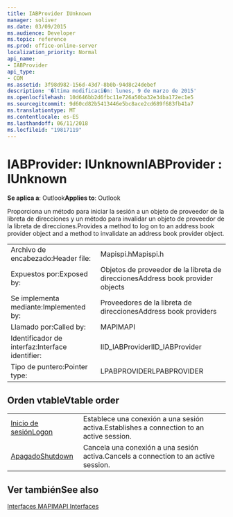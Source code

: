 ```yaml
---
title: IABProvider IUnknown
manager: soliver
ms.date: 03/09/2015
ms.audience: Developer
ms.topic: reference
ms.prod: office-online-server
localization_priority: Normal
api_name:
- IABProvider
api_type:
- COM
ms.assetid: 3f98d982-156d-43d7-8b0b-94d8c24debef
description: '�ltima modificaci�n: lunes, 9 de marzo de 2015'
ms.openlocfilehash: 10d646bb2d6fbc11e726a50ba32e34ba172ec1e5
ms.sourcegitcommit: 9d60cd82b5413446e5bc8ace2cd689f683fb41a7
ms.translationtype: MT
ms.contentlocale: es-ES
ms.lasthandoff: 06/11/2018
ms.locfileid: "19817119"
---
```

# <a name="iabprovider--iunknown"></a><span data-ttu-id="9b6b9-103">IABProvider: IUnknown</span><span class="sxs-lookup"><span data-stu-id="9b6b9-103">IABProvider : IUnknown</span></span>

  
  
<span data-ttu-id="9b6b9-104">**Se aplica a**: Outlook</span><span class="sxs-lookup"><span data-stu-id="9b6b9-104">**Applies to**: Outlook</span></span> 
  
<span data-ttu-id="9b6b9-105">Proporciona un método para iniciar la sesión a un objeto de proveedor de la libreta de direcciones y un método para invalidar un objeto de proveedor de la libreta de direcciones.</span><span class="sxs-lookup"><span data-stu-id="9b6b9-105">Provides a method to log on to an address book provider object and a method to invalidate an address book provider object.</span></span>
  
|||
|:-----|:-----|
|<span data-ttu-id="9b6b9-106">Archivo de encabezado:</span><span class="sxs-lookup"><span data-stu-id="9b6b9-106">Header file:</span></span>  <br/> |<span data-ttu-id="9b6b9-107">Mapispi.h</span><span class="sxs-lookup"><span data-stu-id="9b6b9-107">Mapispi.h</span></span>  <br/> |
|<span data-ttu-id="9b6b9-108">Expuestos por:</span><span class="sxs-lookup"><span data-stu-id="9b6b9-108">Exposed by:</span></span>  <br/> |<span data-ttu-id="9b6b9-109">Objetos de proveedor de la libreta de direcciones</span><span class="sxs-lookup"><span data-stu-id="9b6b9-109">Address book provider objects</span></span>  <br/> |
|<span data-ttu-id="9b6b9-110">Se implementa mediante:</span><span class="sxs-lookup"><span data-stu-id="9b6b9-110">Implemented by:</span></span>  <br/> |<span data-ttu-id="9b6b9-111">Proveedores de la libreta de direcciones</span><span class="sxs-lookup"><span data-stu-id="9b6b9-111">Address book providers</span></span>  <br/> |
|<span data-ttu-id="9b6b9-112">Llamado por:</span><span class="sxs-lookup"><span data-stu-id="9b6b9-112">Called by:</span></span>  <br/> |<span data-ttu-id="9b6b9-113">MAPI</span><span class="sxs-lookup"><span data-stu-id="9b6b9-113">MAPI</span></span>  <br/> |
|<span data-ttu-id="9b6b9-114">Identificador de interfaz:</span><span class="sxs-lookup"><span data-stu-id="9b6b9-114">Interface identifier:</span></span>  <br/> |<span data-ttu-id="9b6b9-115">IID_IABProvider</span><span class="sxs-lookup"><span data-stu-id="9b6b9-115">IID_IABProvider</span></span>  <br/> |
|<span data-ttu-id="9b6b9-116">Tipo de puntero:</span><span class="sxs-lookup"><span data-stu-id="9b6b9-116">Pointer type:</span></span>  <br/> |<span data-ttu-id="9b6b9-117">LPABPROVIDER</span><span class="sxs-lookup"><span data-stu-id="9b6b9-117">LPABPROVIDER</span></span>  <br/> |
   
## <a name="vtable-order"></a><span data-ttu-id="9b6b9-118">Orden vtable</span><span class="sxs-lookup"><span data-stu-id="9b6b9-118">Vtable order</span></span>

|||
|:-----|:-----|
|[<span data-ttu-id="9b6b9-119">Inicio de sesión</span><span class="sxs-lookup"><span data-stu-id="9b6b9-119">Logon</span></span>](iabprovider-logon.md) <br/> |<span data-ttu-id="9b6b9-120">Establece una conexión a una sesión activa.</span><span class="sxs-lookup"><span data-stu-id="9b6b9-120">Establishes a connection to an active session.</span></span>  <br/> |
|[<span data-ttu-id="9b6b9-121">Apagado</span><span class="sxs-lookup"><span data-stu-id="9b6b9-121">Shutdown</span></span>](iabprovider-shutdown.md) <br/> |<span data-ttu-id="9b6b9-122">Cancela una conexión a una sesión activa.</span><span class="sxs-lookup"><span data-stu-id="9b6b9-122">Cancels a connection to an active session.</span></span>  <br/> |
   
## <a name="see-also"></a><span data-ttu-id="9b6b9-123">Ver también</span><span class="sxs-lookup"><span data-stu-id="9b6b9-123">See also</span></span>



[<span data-ttu-id="9b6b9-124">Interfaces MAPI</span><span class="sxs-lookup"><span data-stu-id="9b6b9-124">MAPI Interfaces</span></span>](mapi-interfaces.md)

